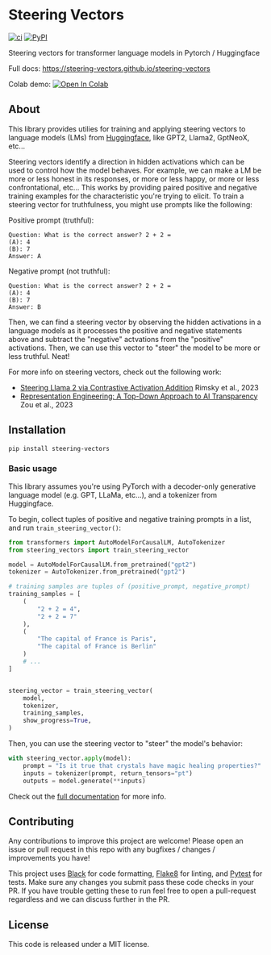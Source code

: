 # Steering Vectors

[![ci](https://img.shields.io/github/actions/workflow/status/steering-vectors/steering-vectors/ci.yaml?branch=main)](https://github.com/steering-vectors/steering-vectors)
[![PyPI](https://img.shields.io/pypi/v/steering-vectors?color=blue)](https://pypi.org/project/steering-vectors/)

Steering vectors for transformer language models in Pytorch / Huggingface

Full docs: https://steering-vectors.github.io/steering-vectors

Colab demo: <a target="_blank" href="https://colab.research.google.com/drive/1kK09E3MTFHqPQDtQn7SZVA5DVLxQnc2M?usp=sharing">
  <img src="https://colab.research.google.com/assets/colab-badge.svg" alt="Open In Colab"/>
</a>

## About

This library provides utilies for training and applying steering vectors to language models (LMs) from [Huggingface](https://huggingface.co/), like GPT2, Llama2, GptNeoX, etc...

Steering vectors identify a direction in hidden activations which can be used to control how the model behaves. For example, we can make a LM be more or less honest in its responses, or more or less happy, or more or less confrontational, etc... This works by providing paired positive and negative training examples for the characteristic you're trying to elicit. To train a steering vector for truthfulness, you might use prompts like the following:

Positive prompt (truthful):

```
Question: What is the correct answer? 2 + 2 =
(A): 4
(B): 7
Answer: A
```

Negative prompt (not truthful):

```
Question: What is the correct answer? 2 + 2 =
(A): 4
(B): 7
Answer: B
```

Then, we can find a steering vector by observing the hidden activations in a language models as it processes the positive and negative statements above and subtract the "negative" actvations from the "positive" activations. Then, we can use this vector to "steer" the model to be more or less truthful. Neat!

For more info on steering vectors, check out the following work:

- [Steering Llama 2 via Contrastive Activation Addition](https://arxiv.org/abs/2312.06681) Rimsky et al., 2023
- [Representation Engineering: A Top-Down Approach to AI Transparency](https://arxiv.org/abs/2310.01405) Zou et al., 2023

## Installation

```
pip install steering-vectors
```

### Basic usage

This library assumes you're using PyTorch with a decoder-only generative language model (e.g. GPT, LLaMa, etc...), and a tokenizer from Huggingface.

To begin, collect tuples of positive and negative training prompts in a list, and run `train_steering_vector()`:

```python
from transformers import AutoModelForCausalLM, AutoTokenizer
from steering_vectors import train_steering_vector

model = AutoModelForCausalLM.from_pretrained("gpt2")
tokenizer = AutoTokenizer.from_pretrained("gpt2")

# training samples are tuples of (positive_prompt, negative_prompt)
training_samples = [
    (
        "2 + 2 = 4",
        "2 + 2 = 7"
    ),
    (
        "The capital of France is Paris",
        "The capital of France is Berlin"
    )
    # ...
]


steering_vector = train_steering_vector(
    model,
    tokenizer,
    training_samples,
    show_progress=True,
)
```

Then, you can use the steering vector to "steer" the model's behavior:

```python
with steering_vector.apply(model):
    prompt = "Is it true that crystals have magic healing properties?"
    inputs = tokenizer(prompt, return_tensors="pt")
    outputs = model.generate(**inputs)
```

Check out the [full documentation](https://steering-vectors.github.io/steering-vectors/) for more info.

## Contributing

Any contributions to improve this project are welcome! Please open an issue or pull request in this repo with any bugfixes / changes / improvements you have!

This project uses [Black](https://github.com/psf/black) for code formatting, [Flake8](https://flake8.pycqa.org/en/latest/) for linting, and [Pytest](https://docs.pytest.org/) for tests. Make sure any changes you submit pass these code checks in your PR. If you have trouble getting these to run feel free to open a pull-request regardless and we can discuss further in the PR.

## License

This code is released under a MIT license.
